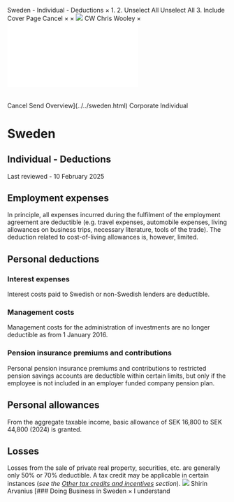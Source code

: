 Sweden - Individual - Deductions
×
1.
2.
Unselect All
Unselect All
3.
Include Cover Page
Cancel
×
×
![](../../-/media/world-wide-tax-summaries/attachments/global---chris-wooley.ashx%3Frev=ac5e5f3223b34096b1afc2a6009c7320&revision=ac5e5f32-23b3-4096-b1af-c2a6009c7320&hash=859B7ADC84DC2CBEC9760E9E6EE7DE6D0A8BFCDF)
CW
Chris Wooley
×
![](deductions.html)
######
Cancel
Send
Overview](../../sweden.html)
Corporate
Individual
# Sweden
## Individual - Deductions
Last reviewed - 10 February 2025
## Employment expenses
In principle, all expenses incurred during the fulfilment of the employment agreement are deductible (e.g. travel expenses, automobile expenses, living allowances on business trips, necessary literature, tools of the trade). The deduction related to cost-of-living allowances is, however, limited.
## Personal deductions
### Interest expenses
Interest costs paid to Swedish or non-Swedish lenders are deductible.
### Management costs
Management costs for the administration of investments are no longer deductible as from 1 January 2016.
### Pension insurance premiums and contributions
Personal pension insurance premiums and contributions to restricted pension savings accounts are deductible within certain limits, but only if the employee is not included in an employer funded company pension plan.
## Personal allowances
From the aggregate taxable income, basic allowance of SEK 16,800 to SEK 44,800 (2024) is granted.
## Losses
Losses from the sale of private real property, securities, etc. are generally only 50% or 70% deductible. A tax credit may be applicable in certain instances (*see the [Other tax credits and incentives](other-tax-credits-and-incentives.html) section*).
![](../../-/media/world-wide-tax-summaries/swedenshirin-arvaniussweden--shirin-arvaniusjpg20211116102830186.ashx%3Frev=1182511dd59342a9b501622d974e2318&revision=1182511d-d593-42a9-b501-622d974e2318&hash=B2A49F8C5C433801DA93335096407B0682BF776D)
Shirin Arvanius
[### Doing Business in Sweden
×
I understand
